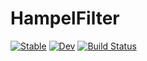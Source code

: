 # HampelFilter

[![Stable](https://img.shields.io/badge/docs-stable-blue.svg)](https://dev-sora.github.io/HampelFilter.jl/stable)
[![Dev](https://img.shields.io/badge/docs-dev-blue.svg)](https://dev-sora.github.io/HampelFilter.jl/dev)
[![Build Status](https://travis-ci.com/dev-sora/HampelFilter.jl.svg?branch=master)](https://travis-ci.com/dev-sora/HampelFilter.jl)
